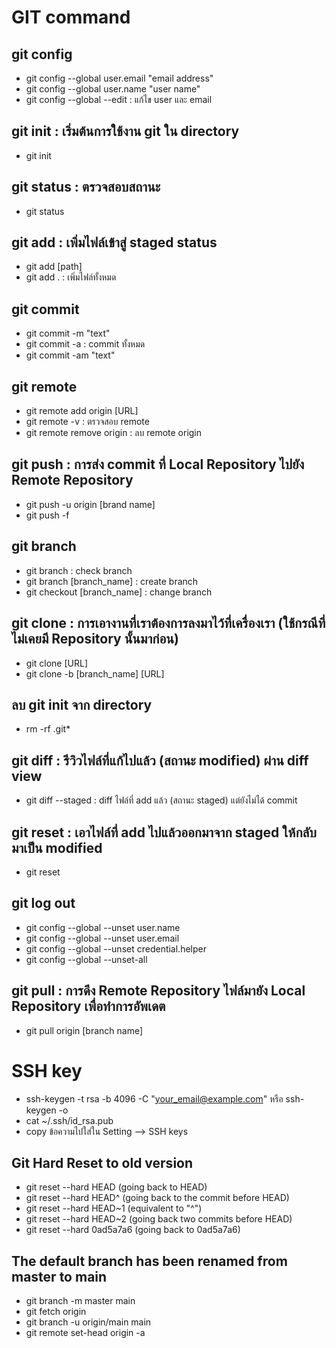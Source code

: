 # GIT command
## git config
- git config --global user.email "email address" 
- git config --global user.name "user name"
- git config --global --edit : แก้ไข user และ email
## git init : เริ่มต้นการใช้งาน git ใน directory
- git init
## git status : ตรวจสอบสถานะ
- git status
## git add : เพิ่มไฟล์เข้าสู่ staged status
- git add [path]
- git add . : เพิ่มไฟล์ทั้งหมด
## git commit 
- git commit -m "text"
- git commit -a : commit ทั้งหมด
- git commit -am "text"
## git remote
- git remote add origin [URL]
- git remote -v : ตรวจสอบ remote
- git remote remove origin : ลบ remote origin
## git push : การส่ง commit ที่ Local Repository ไปยัง Remote Repository
- git push -u origin [brand name]
- git push -f
## git branch
- git branch : check branch
- git branch [branch_name] : create branch
- git checkout [branch_name] : change branch

## git clone : การเอางานที่เราต้องการลงมาไว้ที่เครื่องเรา (ใช้กรณีที่ไม่เคยมี Repository นั้นมาก่อน)
- git clone [URL]
- git clone -b [branch_name] [URL]
## ลบ git init จาก directory
- rm -rf .git*
## git diff : รีวิวไฟล์ที่แก้ไปแล้ว (สถานะ modified) ผ่าน diff view
- git diff --staged :  diff ไฟล์ที่ add แล้ว (สถานะ staged) แต่ยังไม่ได้ commit
## git reset : เอาไฟล์ที่ add ไปแล้วออกมาจาก staged ให้กลับมาเป็น modified
- git reset
## git log out 
- git config --global --unset user.name
- git config --global --unset user.email
- git config --global --unset credential.helper
- git config --global --unset-all 
## git pull : การดึง Remote Repository ไฟล์มายัง Local Repository เพื่อทำการอัพเดต 
- git pull origin [branch name]
# SSH key 
- ssh-keygen -t rsa -b 4096 -C "your_email@example.com" หรือ  ssh-keygen -o
- cat ~/.ssh/id_rsa.pub 
- copy ข้อความไปใส่ใน Setting --> SSH keys
## Git Hard Reset to old version
- git reset --hard HEAD       (going back to HEAD)
- git reset --hard HEAD^      (going back to the commit before HEAD)
- git reset --hard HEAD~1     (equivalent to "^")
- git reset --hard HEAD~2     (going back two commits before HEAD)
- git reset --hard 0ad5a7a6   (going back to 0ad5a7a6)
## The default branch has been renamed from master to main
- git branch -m master main
- git fetch origin
- git branch -u origin/main main
- git remote set-head origin -a
